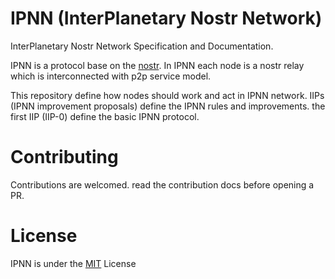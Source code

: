 # IPNN (InterPlanetary Nostr Network)

InterPlanetary Nostr Network Specification and Documentation.

IPNN is a protocol base on the [nostr](https://nostr.com).
In IPNN each node is a nostr relay which is interconnected with p2p service model.

This repository define how nodes should work and act in IPNN network. IIPs (IPNN improvement proposals) define the IPNN rules and improvements. the first IIP (IIP-0) define the basic IPNN protocol.

# Contributing

Contributions are welcomed. read the contribution docs before opening a PR.

# License

IPNN is under the [MIT](./LICENSE) License
